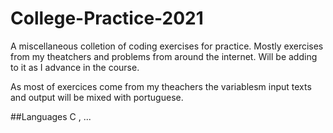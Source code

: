 # College-Practice-2021

A miscellaneous colletion of coding exercises for practice.
Mostly exercises from my theatchers and problems from around the internet.
Will be adding to it as I advance in the course.

As most of exercices come from my theachers the variablesm input texts and output  will be mixed with portuguese.

##Languages
C , ...
